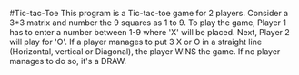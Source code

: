 #Tic-tac-Toe
This program is a Tic-tac-toe game for 2 players. Consider a 3*3 matrix and number the 9 squares as 1 to 9.
To play the game, Player 1 has to enter a number between 1-9 where 'X' will be placed. Next, Player 2 will play for 'O'.
If a player manages to put 3 X or O in a straight line (Horizontal, vertical or Diagonal), the player WINS the game.
If no player manages to do so, it's a DRAW.
